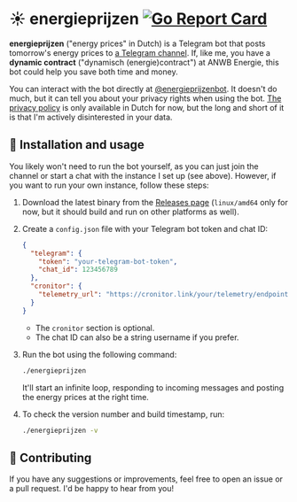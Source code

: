 # ☀️ energieprijzen [![Go Report Card](https://goreportcard.com/badge/github.com/heyajulia/energieprijzen)](https://goreportcard.com/report/github.com/heyajulia/energieprijzen)

**energieprijzen** ("energy prices" in Dutch) is a Telegram bot that posts tomorrow's energy prices to
[a Telegram channel](https://t.me/s/energieprijzen). If, like me, you have a **dynamic contract** ("dynamisch
(energie)contract") at ANWB Energie, this bot could help you save both time and money.

You can interact with the bot directly at [@energieprijzenbot](https://t.me/energieprijzenbot). It doesn't do much, but
it can tell you about your privacy rights when using the bot. [The privacy policy](./cmd/bot/privacy_policy.go) is only
available in Dutch for now, but the long and short of it is that I'm actively disinterested in your data.

## 🤖 Installation and usage

You likely won't need to run the bot yourself, as you can just join the channel or start a chat with the instance I set
up (see above). However, if you want to run your own instance, follow these steps:

1. Download the latest binary from the [Releases page](https://github.com/heyajulia/energieprijzen/releases)
   (`linux/amd64` only for now, but it should build and run on other platforms as well).
2. Create a `config.json` file with your Telegram bot token and chat ID:

   ```json
   {
     "telegram": {
       "token": "your-telegram-bot-token",
       "chat_id": 123456789
     },
     "cronitor": {
       "telemetry_url": "https://cronitor.link/your/telemetry/endpoint"
     }
   }
   ```

   - The `cronitor` section is optional.
   - The chat ID can also be a string username if you prefer.

3. Run the bot using the following command:

   ```sh
   ./energieprijzen
   ```

   It'll start an infinite loop, responding to incoming messages and posting the energy prices at the right time.

4. To check the version number and build timestamp, run:

   ```sh
   ./energieprijzen -v
   ```

## 🔨 Contributing

If you have any suggestions or improvements, feel free to open an issue or a pull request. I'd be happy to hear from
you!
